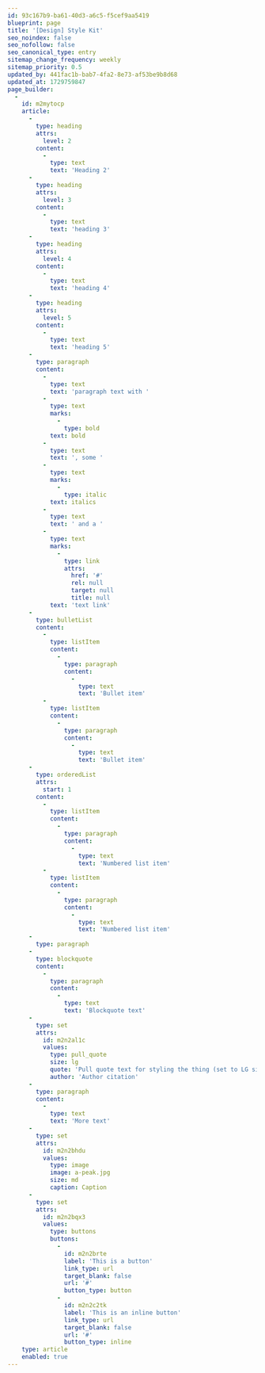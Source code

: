 ```yaml
---
id: 93c167b9-ba61-40d3-a6c5-f5cef9aa5419
blueprint: page
title: '[Design] Style Kit'
seo_noindex: false
seo_nofollow: false
seo_canonical_type: entry
sitemap_change_frequency: weekly
sitemap_priority: 0.5
updated_by: 441fac1b-bab7-4fa2-8e73-af53be9b8d68
updated_at: 1729759847
page_builder:
  -
    id: m2mytocp
    article:
      -
        type: heading
        attrs:
          level: 2
        content:
          -
            type: text
            text: 'Heading 2'
      -
        type: heading
        attrs:
          level: 3
        content:
          -
            type: text
            text: 'heading 3'
      -
        type: heading
        attrs:
          level: 4
        content:
          -
            type: text
            text: 'heading 4'
      -
        type: heading
        attrs:
          level: 5
        content:
          -
            type: text
            text: 'heading 5'
      -
        type: paragraph
        content:
          -
            type: text
            text: 'paragraph text with '
          -
            type: text
            marks:
              -
                type: bold
            text: bold
          -
            type: text
            text: ', some '
          -
            type: text
            marks:
              -
                type: italic
            text: italics
          -
            type: text
            text: ' and a '
          -
            type: text
            marks:
              -
                type: link
                attrs:
                  href: '#'
                  rel: null
                  target: null
                  title: null
            text: 'text link'
      -
        type: bulletList
        content:
          -
            type: listItem
            content:
              -
                type: paragraph
                content:
                  -
                    type: text
                    text: 'Bullet item'
          -
            type: listItem
            content:
              -
                type: paragraph
                content:
                  -
                    type: text
                    text: 'Bullet item'
      -
        type: orderedList
        attrs:
          start: 1
        content:
          -
            type: listItem
            content:
              -
                type: paragraph
                content:
                  -
                    type: text
                    text: 'Numbered list item'
          -
            type: listItem
            content:
              -
                type: paragraph
                content:
                  -
                    type: text
                    text: 'Numbered list item'
      -
        type: paragraph
      -
        type: blockquote
        content:
          -
            type: paragraph
            content:
              -
                type: text
                text: 'Blockquote text'
      -
        type: set
        attrs:
          id: m2n2al1c
          values:
            type: pull_quote
            size: lg
            quote: 'Pull quote text for styling the thing (set to LG size'
            author: 'Author citation'
      -
        type: paragraph
        content:
          -
            type: text
            text: 'More text'
      -
        type: set
        attrs:
          id: m2n2bhdu
          values:
            type: image
            image: a-peak.jpg
            size: md
            caption: Caption
      -
        type: set
        attrs:
          id: m2n2bqx3
          values:
            type: buttons
            buttons:
              -
                id: m2n2brte
                label: 'This is a button'
                link_type: url
                target_blank: false
                url: '#'
                button_type: button
              -
                id: m2n2c2tk
                label: 'This is an inline button'
                link_type: url
                target_blank: false
                url: '#'
                button_type: inline
    type: article
    enabled: true
---
```

